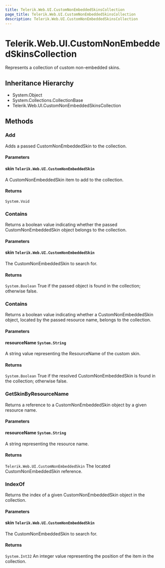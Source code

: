 ```yaml
---
title: Telerik.Web.UI.CustomNonEmbeddedSkinsCollection
page_title: Telerik.Web.UI.CustomNonEmbeddedSkinsCollection
description: Telerik.Web.UI.CustomNonEmbeddedSkinsCollection
---
```


# Telerik.Web.UI.CustomNonEmbeddedSkinsCollection

Represents a collection of custom non-embedded skins.

## Inheritance Hierarchy

* System.Object
* System.Collections.CollectionBase
* Telerik.Web.UI.CustomNonEmbeddedSkinsCollection

## Methods

###  Add

Adds a passed CustomNonEmbeddedSkin to the collection.

#### Parameters

#### skin `Telerik.Web.UI.CustomNonEmbeddedSkin`

A CustomNonEmbeddedSkin item to add to the collection.

#### Returns

`System.Void` 

###  Contains

Returns a boolean value indicating whether the passed CustomNonEmbeddedSkin object belongs to the collection.

#### Parameters

#### skin `Telerik.Web.UI.CustomNonEmbeddedSkin`

The CustomNonEmbeddedSkin to search for.

#### Returns

`System.Boolean` True if the passed object is found in the collection; otherwise false.

###  Contains

Returns a boolean value indicating whether a CustomNonEmbeddedSkin object, located by the
            passed resource name, belongs to the collection.

#### Parameters

#### resourceName `System.String`

A string value representing the ResourceName of the custom skin.

#### Returns

`System.Boolean` True if the resolved CustomNonEmbeddedSkin is found in the collection; otherwise false.

###  GetSkinByResourceName

Returns a reference to a CustomNonEmbeddedSkin object by a given resource name.

#### Parameters

#### resourceName `System.String`

A string representing the resource name.

#### Returns

`Telerik.Web.UI.CustomNonEmbeddedSkin` The located CustomNonEmbeddedSkin reference.

###  IndexOf

Returns the index of a given CustomNonEmbeddedSkin object in the collection.

#### Parameters

#### skin `Telerik.Web.UI.CustomNonEmbeddedSkin`

The CustomNonEmbeddedSkin to search for.

#### Returns

`System.Int32` An integer value representing the position of the item in the collection.

